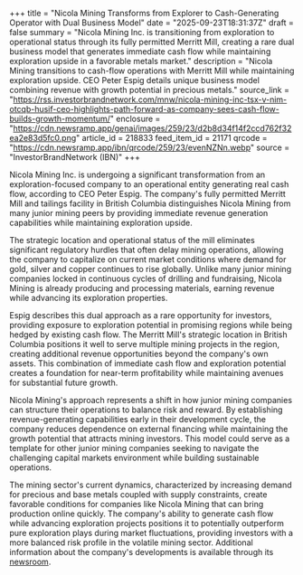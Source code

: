 +++
title = "Nicola Mining Transforms from Explorer to Cash-Generating Operator with Dual Business Model"
date = "2025-09-23T18:31:37Z"
draft = false
summary = "Nicola Mining Inc. is transitioning from exploration to operational status through its fully permitted Merritt Mill, creating a rare dual business model that generates immediate cash flow while maintaining exploration upside in a favorable metals market."
description = "Nicola Mining transitions to cash-flow operations with Merritt Mill while maintaining exploration upside. CEO Peter Espig details unique business model combining revenue with growth potential in precious metals."
source_link = "https://rss.investorbrandnetwork.com/mnw/nicola-mining-inc-tsx-v-nim-otcqb-husif-ceo-highlights-path-forward-as-company-sees-cash-flow-builds-growth-momentum/"
enclosure = "https://cdn.newsramp.app/genai/images/259/23/d2b8d34f14f2ccd762f32ea2e83d5fc0.png"
article_id = 218833
feed_item_id = 21171
qrcode = "https://cdn.newsramp.app/ibn/qrcode/259/23/evenNZNn.webp"
source = "InvestorBrandNetwork (IBN)"
+++

<p>Nicola Mining Inc. is undergoing a significant transformation from an exploration-focused company to an operational entity generating real cash flow, according to CEO Peter Espig. The company's fully permitted Merritt Mill and tailings facility in British Columbia distinguishes Nicola Mining from many junior mining peers by providing immediate revenue generation capabilities while maintaining exploration upside.</p><p>The strategic location and operational status of the mill eliminates significant regulatory hurdles that often delay mining operations, allowing the company to capitalize on current market conditions where demand for gold, silver and copper continues to rise globally. Unlike many junior mining companies locked in continuous cycles of drilling and fundraising, Nicola Mining is already producing and processing materials, earning revenue while advancing its exploration properties.</p><p>Espig describes this dual approach as a rare opportunity for investors, providing exposure to exploration potential in promising regions while being hedged by existing cash flow. The Merritt Mill's strategic location in British Columbia positions it well to serve multiple mining projects in the region, creating additional revenue opportunities beyond the company's own assets. This combination of immediate cash flow and exploration potential creates a foundation for near-term profitability while maintaining avenues for substantial future growth.</p><p>Nicola Mining's approach represents a shift in how junior mining companies can structure their operations to balance risk and reward. By establishing revenue-generating capabilities early in their development cycle, the company reduces dependence on external financing while maintaining the growth potential that attracts mining investors. This model could serve as a template for other junior mining companies seeking to navigate the challenging capital markets environment while building sustainable operations.</p><p>The mining sector's current dynamics, characterized by increasing demand for precious and base metals coupled with supply constraints, create favorable conditions for companies like Nicola Mining that can bring production online quickly. The company's ability to generate cash flow while advancing exploration projects positions it to potentially outperform pure exploration plays during market fluctuations, providing investors with a more balanced risk profile in the volatile mining sector. Additional information about the company's developments is available through its <a href="https://ibn.fm/HUSIF" rel="nofollow" target="_blank">newsroom</a>.</p>